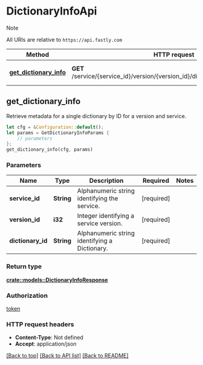 # DictionaryInfoApi

> [!NOTE]
> All URIs are relative to `https://api.fastly.com`

Method | HTTP request | Description
------ | ------------ | -----------
[**get_dictionary_info**](DictionaryInfoApi.md#get_dictionary_info) | **GET** /service/{service_id}/version/{version_id}/dictionary/{dictionary_id}/info | Get dictionary metadata



## get_dictionary_info

Retrieve metadata for a single dictionary by ID for a version and service.

```rust
let cfg = &Configuration::default();
let params = GetDictionaryInfoParams {
    // parameters
};
get_dictionary_info(cfg, params)
```

### Parameters


Name | Type | Description  | Required | Notes
------------- | ------------- | ------------- | ------------- | -------------
**service_id** | **String** | Alphanumeric string identifying the service. | [required] |
**version_id** | **i32** | Integer identifying a service version. | [required] |
**dictionary_id** | **String** | Alphanumeric string identifying a Dictionary. | [required] |

### Return type

[**crate::models::DictionaryInfoResponse**](DictionaryInfoResponse.md)

### Authorization

[token](../README.md#token)

### HTTP request headers

- **Content-Type**: Not defined
- **Accept**: application/json

[[Back to top]](#) [[Back to API list]](../README.md#documentation-for-api-endpoints) [[Back to README]](../README.md)

